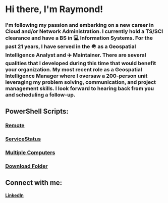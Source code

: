 # Hi there, I'm Raymond!

### I'm following my passion and embarking on a new career in Cloud and/or Network Administration. I currently hold a TS/SCI clearance and have a BS in 💻 Information Systems. For the past 21 years, I have served in the 🪖 as a Geospatial Intelligence Analyst and ✈️ Maintainer. There are several qualities that I developed during this time that would benefit your organization. My most recent role as a Geospatial Intelligence Manager where I oversaw a 200-person unit leveraging my problem solving, communication, and project management skills. I look forward to hearing back from you and scheduling a follow-up.

## PowerShell Scripts:

### [Remote]
### [ServiceStatus]
### [Multiple Computers]
### [Download Folder] 






## Connect with me:

#### [LinkedIn]







[Multiple Computers]:  https://github.com/RWDIV/PowerShell-Scripts/blob/main/Multiple%20Computers.ps1

[Download Folder]:  https://github.com/RWDIV/PowerShell-Scripts/blob/main/DownloadsFolder.ps1

[Remote]: https://github.com/RWDIV/PowerShell-Scripts/blob/main/Remote.ps1 

[LinkedIn]: https://www.linkedin.com/in/raymond-dibeler-iv/

[ServiceStatus]: https://github.com/RWDIV/PowerShell-Scripts/blob/main/ServiceStatus.ps1
